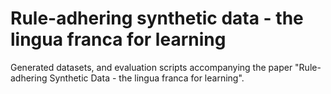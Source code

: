 
# Rule-adhering synthetic data - the lingua franca for learning

Generated datasets, and evaluation scripts accompanying the paper "Rule-adhering Synthetic Data - the lingua franca for learning".
